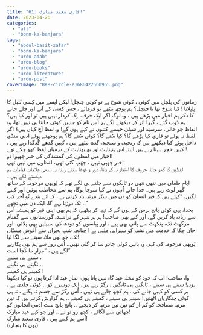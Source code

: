 ```yaml
---
title: "61: قاری سعید مبارک!"
date: 2023-04-26
categories: 
  - "all"
  - "bonn-ka-banjara"
tags: 
  - "abdul-basit-zafar"
  - "bonn-ka-banjara"
  - "urdu-adab"
  - "urdu-blog"
  - "urdu-books"
  - "urdu-literature"
  - "urdu-post"
coverImage: "BKB-circle-e1686422560955.png"
---
```


  
زمانوں کی ہلچل میں کوئی ، کوئی شوخ ہے تو کوئی چنچل! لیکن ایسے میں کِسی بُلبل کا بِلبِلانا ! کیا شوخ تھا یا چنچل؟ ہم پوچھ بیٹھے تو فرمائے ، جس کسی کے آنے اور چلے جانے کا ذکر ہم اخبار میں پڑھے ہیں ، وہ لوگ اگر ایک حرف، اِک کردار نہیں ہیں تو اور کیا ہیں؟ ہم ڈوب گئے ، گہرا اتر کر دیکھنے لگے ہر اُس نام کو جنہیں کوئی جانتا ہی نہیں تھا، وہ الفاظ جو حالؔی، سرسیؔد اور شبلؔی جیسے کتنوں نے کہے ہوں گے! وہ لفظ آج کہاں ہیں؟ اگر لفظ نہ ہوئے تو قاری کیا پڑھے گا؟ کیا سُنے گا؟ کوئی سُنے گا؟ ہم پوچھتے ہوئے ادبی منڈی داخل ہوئے کیا دیکھتے ہیں کہ رنجیدہ و سنجیدہ گدھ بیٹھے ہیں ، کہیں گدھے گُدگدا رہے ہیں ، کہیں خچر ہنہنا رہے ہیں البتہ اِس ہنہناہٹ اور بھنبھناہٹ کے درمیاں لفظ کھو چکے تھے !  
اخبار میں لفظوں کی گمشدگی کی خبر چھپوا دو!  
خبر چھپی نہیں ، چھُپ گئی تھی، لفظوں میں نہیں تھی!  
لفظوں کا کھو جانا، حروف کا امتیاز نہ کر پانا، شور و غوغا سنتے رہنا، یہ سبھی علاماتِ قیامات ہم دیکھنے لگے ہیں ۔  
ایامِ طفلی میں ننھی ننھی دو ٹانگوں سے چلنے ہی لگے تھے کہ پُوپھی مرحومہ کے ساتھ گھر لوٹ رہے ہیں۔ خدا جانے اُنہوں نے کیا سوچا ہوگا، ہم سے مخاطب ہوئیں اور کہنے لگیں، “کہتے ہیں کہ قبر انسان کو دن میں ستّر مرتبہ یاد کرتی ہے ، کہ ائے بندے تُو آخر کب تک دوڑتا رہے گا، ایک دن میں تجھے ..”  
بخدا، یہی کوئی پانچ برس کے ہوں گے کہ تہیہ کر بیٹھے، کہ ہم بھی اپنی قبر کو ہمیشہ اُس سے زیادہ یاد کریں گے، اور کیے بھی صاحب! ہر ہر شہر کے تراشیدہ گورستانوں سے گمنام مرگھٹ تک، پنکھٹ سے پانی بھی پیے ، اور پیاسوں کو دودھ کی سبیلیں بھی پلائی، اور جان چکا کہ خدمت میں تشنہ کو سیرابی ملتی ہے ! چنانچہ شبِ ہجراں سے آغوشِ مستّاں تک، جو بھی ملا، سینے سے لگا لیا!  
پُوپھی مرحومہ کی کہی وہ باتیں کوئی جادو سا کر گئی تھیں.. اُس روز سے ہم بھی پکارنے لگے ہیں ، “مزارِ ما کُجا است”  
سینے ہی سینے ،  
نگینے ہی نگینے ..  
کمینے ہی کمینے !  
واہ صاحب! اب کہ خود کو محلہ عید گاہؔ میں پاتا ہوں، نمازِ عید ادا کرتا ہوں تو کیا دیکھتا ہوں! سینے ہی سینے ، ٹانگیں ہی ٹانگیں ، رگڑ رہے ہیں، ایک دوسرے کو .. کوئی جلدی ہے ، ہر کسی کو کہیں جانے کی.. ہم کچھ چاہے ہی نہیں ، اُس رگڑ سے جسم نہ پگلے ، نہ ہی کوئی چنگاریاں اٹھتیں! سینے ہی سینے ، کمینے ہی کمینے .. ہم گزارش کرتے ہیں کہ تین مرتبہ مصافحہ کو کم از کم تین تین مرتبہ کر دیجیے .. پانچ پانچ منٹ آدمی انجانوں کو چھاتی سے لگائے ، کچھ رو تو لے .. اور جو کہے عید مبارک!  
اُسے ہم کہتے ہیں ، قاری سعید مبارک!  
(بون کا بنجارہ)
